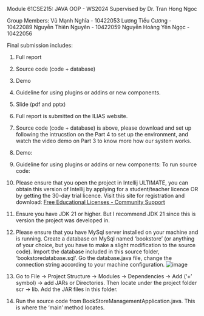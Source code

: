 Module 61CSE215: JAVA OOP - WS2024
Supervised by Dr. Tran Hong Ngoc

Group Members:
Vũ Mạnh Nghĩa - 10422053
Lương Tiểu Cương - 10422089
Nguyễn Thiên Nguyên - 10422059
Nguyễn Hoàng Yến Ngọc - 10422056

Final submission includes:
1. Full report
2. Source code (code + database)
3. Demo
4. Guideline for using plugins or addins or new components.
5. Slide (pdf and pptx)

1. Full report is submitted on the ILIAS website.

2. Source code (code + database) is above, please download and set up following the intrucstion on the Part 4 to set up the environment, and watch the video demo on Part 3 to know more how our system works.

3. Demo:
[](https://drive.google.com/file/d/1fWaM7kwMU0deziHt-8a0Co3AjXMxPAu1/view?usp=sharing)

4. Guideline for using plugins or addins or new components:
To run source code:

  1.	Please ensure that you open the project in Intellij ULTIMATE, you can obtain this version of Intellij by applying for a student/teacher licence OR by getting the 30-day trial       licence. Visit this site for registration and download: [Free Educational Licenses - Community Support](https://www.jetbrains.com/community/education/#students)
  2.	Ensure you have JDK 21 or higher. But I recommend JDK 21 since this is version the project was developed in.
  3.	Please ensure that you have MySql server installed on your machine and is running. Create a database on MySql named ‘bookstore’ (or anything of your choice, but you have to make a slight modification to the source code). Import the database included in this source folder, ‘bookstoredatabase.sql’. Go the database.java file, change the connection string according to your machine configuration.
  ![image](https://github.com/user-attachments/assets/52273141-db3e-437a-a9d0-8e092d758276)
  4.	Go to File -> Project Structure -> Modules -> Dependencies -> Add (‘+’ symbol) -> add JARs or Directories. Then locate under the project folder scr -> lib. Add the JAR files in this folder. 
  5.	Run the source code from BookStoreManagementApplication.java. This is where the ‘main’ method locates.

